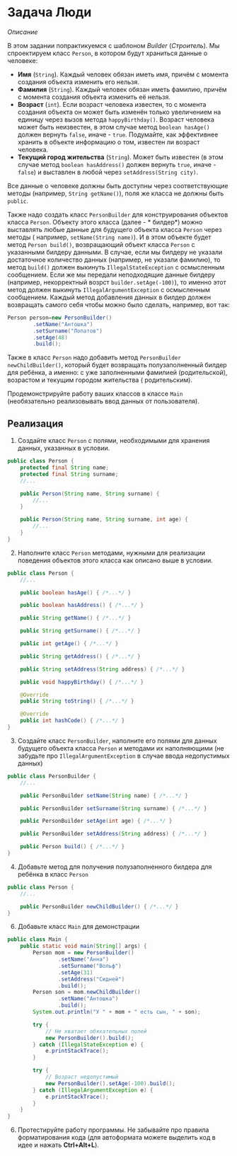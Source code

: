 # Задача Люди

*Описание*

В этом задании попрактикуемся с шаблоном *Builder* (*Строитель*). Мы спроектируем класс `Person`, в котором будут
храниться данные о человеке:

* **Имя** (`String`). Каждый человек обязан иметь имя, причём с момента создания объекта изменить его нельзя.
* **Фамилия** (`String`). Каждый человек обязан иметь фамилию, причём с момента создания объекта изменить её нельзя.
* **Возраст** (`int`). Если возраст человека известен, то с момента создания объекта он может быть изменён только
  увеличением на единицу через вызов метода `happyBirthday()`. Возраст человека может быть неизвестен, в этом случае
  метод `boolean hasAge()` должен вернуть `false`, иначе - `true`. Подумайте, как эффективнее хранить в объекте
  информацию о том, известен ли возраст человека.
* **Текущий город жительства** (`String`). Может быть известен (в этом случае метод `boolean hasAddress()` должен
  вернуть `true`, иначе - `false`) и выставлен в любой через `setAddress(String city)`.

Все данные о человеке должны быть доступны через соответствующие методы (например, `String getName()`), поля же класса
не должны быть `public`.

Также надо создать класс `PersonBuilder` для конструирования объектов класса `Person`. Объекту этого класса (далее - *
билдер*) можно выставлять любые данные для будущего объекта класса `Person` через методы (
например, `setName(String name)`). И в этом объекте будет метод `Person build()`, возвращающий объект класса `Person` с
указанными билдеру данными. В случае, если мы билдеру не указали достаточное количество данных (например, не указали
фамилию), то метод `build()` должен выкинуть `IllegalStateException` с осмысленным сообщением. Если же мы передали
неподходящие данные билдеру (например, некорректный возрст `builder.setAge(-100)`), то именно этот метод должен
выкинуть `IllegalArgumentException` с осмысленным сообщением. Каждый метод добавления данных в билдер должен возвращать
самого себя чтобы можно было сделать, например, вот так:

```java
Person person=new PersonBuilder()
        .setName("Антошка")
        .setSurname("Лопатов")
        .setAge(48)
        .build();
```

Также в класс `Person` надо добавить метод `PersonBuilder newChildBuilder()`, который будет возвращать полузаполненный
билдер для ребёнка, а именно: с уже заполненными фамилией (родительской), возрастом и текущим городом жительства (
родительским).

Продемонстрируйте работу ваших классов в классе `Main` (необязательно реализовывать ввод данных от пользователя).

## Реализация

1. Создайте класс `Person` с полями, необходимыми для хранения данных, указанных в условии.

```java
public class Person {
    protected final String name;
    protected final String surname;
    //...

    public Person(String name, String surname) {
        //...
    }

    public Person(String name, String surname, int age) {
        //...
    }
}
```

2. Наполните класс `Person` методами, нужными для реализации поведения объектов этого класса как описано выше в условии.

```java
public class Person {
    //...

    public boolean hasAge() { /*...*/ }

    public boolean hasAddress() { /*...*/ }

    public String getName() { /*...*/ }

    public String getSurname() { /*...*/ }

    public int getAge() { /*...*/ }

    public String getAddress() { /*...*/ }

    public String setAddress(String address) { /*...*/ }

    public void happyBirthday() { /*...*/ }

    @Override
    public String toString() { /*...*/ }

    @Override
    public int hashCode() { /*...*/ }
}
```

3. Создайте класс `PersonBuilder`, наполните его полями для данных будущего объекта класса `Person` и методами их
   наполняющими (не забудьте про `IllegalArgumentException` в случае ввода недопустимых данных)

```java
public class PersonBuilder {
    //...

    public PersonBuilder setName(String name) { /*...*/ }

    public PersonBuilder setSurname(String surname) { /*...*/ }

    public PersonBuilder setAge(int age) { /*...*/ }

    public PersonBuilder setAddress(String address) { /*...*/ }

    public Person build() { /*...*/ }
}
```

4. Добавьте метод для получения полузаполненного билдера для ребёнка в класс `Person`

```java
public class Person {
    //...

    public PersonBuilder newChildBuilder() { /*...*/ }
}
```

6. Добавьте класс `Main` для демонстрации

```java
public class Main {
    public static void main(String[] args) {
        Person mom = new PersonBuilder()
                .setName("Анна")
                .setSurname("Вольф")
                .setAge(31)
                .setAddress("Сидней")
                .build();
        Person son = mom.newChildBuilder()
                .setName("Антошка")
                .build();
        System.out.println("У " + mom + " есть сын, " + son);

        try {
            // Не хватает обяхательных полей
            new PersonBuilder().build();
        } catch (IllegalStateException e) {
            e.printStackTrace();
        }

        try {
            // Возраст недопустимый
            new PersonBuilder().setAge(-100).build();
        } catch (IllegalArgumentException e) {
            e.printStackTrace();
        }
    }
}
```

6. Протестируйте работу программы. Не забывайте про правила форматирования кода (для автоформата можете выделить код в
   идее и нажать **Ctrl+Alt+L**).
